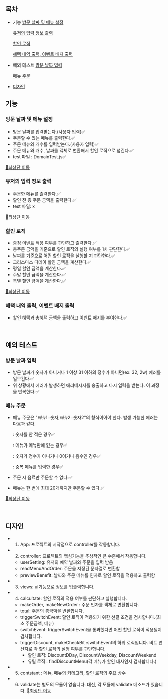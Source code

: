 ## 목차

- 기능
  [방문 날짜 및 메뉴 설정](#방문-날짜-및-메뉴-설정)

  [유저의 입력 정보 출력](#유저의-입력-정보-출력)

  [할인 로직](#할인-로직)

  [혜택 내역 출력, 이벤트 배지 출력](#혜택-내역-출력-이벤트-배지-출력)

- 예외 테스트
  [방문 날짜 입력](#방문-날짜-입력)

  [메뉴 주문](#메뉴-주문)

- [디자인](#디자인)

## 기능

### 방문 날짜 및 메뉴 설정

- 방문 날짜를 입력받는다.(사용자 입력)✅
- 주문할 수 있는 메뉴를 출력한다.✅
- 주문 메뉴와 개수를 입력받는다.(사용자 입력)✅
- 주문 메뉴와 개수, 날짜를 객체로 변환해서 할인 로직으로 넘긴다.✅
- test 파일 : DomainTest.js✅

[🔼최상단 이동](#목차)

### 유저의 입력 정보 출력

- 주문한 메뉴를 출력한다.✅
- 할인 전 총 주문 금액을 출력한다.✅
- test 파일: x

[🔼최상단 이동](#목차)

### 할인 로직

- 증정 이벤트 적용 여부를 판단하고 출력한다.✅
- 총주문 금액을 기준으로 할인 로직의 실행 여부를 1차 판단한다.✅
- 날짜를 기준으로 어떤 할인 로직을 실행할 지 판단한다.✅
- 크리스마스 디데이 할인 금액을 계산한다.✅
- 평일 할인 금액을 계산한다.✅
- 주말 할인 금액을 계산한다.✅
- 특별 할인 금액을 계산한다.✅

[🔼최상단 이동](#목차)

### 혜택 내역 출력, 이벤트 배지 출력

- 할인 혜택과 총혜택 금액을 출력하고 이벤트 배지를 부여한다.✅

<br>

## 예외 테스트

### 방문 날짜 입력

- 방문 날짜가 숫자가 아니거나 1 이상 31 이하의 정수가 아니면(ex: 32, 2w) 에러를 일으킨다.✅
- 위 상황에서 에러가 발생하면 에러메시지를 송출하고 다시 입력을 받는다. 이 과정을 반복한다.✅

### 메뉴 주문

- 메뉴 주문은 "$메뉴1-$숫자,$메뉴2-$숫자2"의 형식이어야 한다. 발생 가능한 에러는 다음과 같다.

  : 숫자를 안 적은 경우✅

  : 메뉴가 메뉴판에 없는 경우✅

  : 숫자가 정수가 아니거나 0이거나 음수인 경우✅

  : 중복 메뉴를 입력한 경우✅

- 주문 시 음료만 주문할 수 없다.✅
- 메뉴는 한 번에 최대 20개까지만 주문할 수 있다.✅

[🔼최상단 이동](#목차)

<br>

## 디자인

- 1. App: 프로젝트의 시작점으로 controller를 작동합니다.

- 2. controller: 프로젝트의 핵심기능을 추상적인 큰 수준에서 작동합니다.

  - userSetting: 유저의 예약 날짜와 주문을 입력 받음
  - readMenuAndOrder: 주문을 지정된 문자열로 변환함
  - previewBenefit: 날짜와 주문 메뉴를 인자로 할인 로직을 적용하고 출력함

- 3. views: ui기능으로 정보를 입출력합니다.

- 4. calcultate: 할인 로직의 적용 여부를 판단하고 실행합니다.

  - makeOrder, makeNewOrder : 주문 인자를 객체로 변환합니다.
  - total: 주문의 총금액을 반환합니다.
  - triggerSwitchEvent: 할인 로직이 적용되기 위한 선결 조건을 검사합니다.(최소 주문금액, 메뉴)
  - switchEvent: triggerSwitchEvent을 통과했다면 어떤 할인 로직이 적용될지 검사합니다.
  - triggerDiscount, makeCheckBit :switchEvent의 하위 로직입니다. 비트 연산자로 각 할인 로직의 실행 여부를 판단합니다.
    - 할인 로직: DiscountDDay, DiscountWeekday, DiscountWeekend
    - 유틸 로직 : findDiscountMenu(각 메뉴가 할인 대사인지 검사합니다.)

- 5. contstant : 메뉴, 메뉴의 카테고리, 할인 로직의 주요 상수

- 6. validate는 별도의 모듈이 없습니다. 대신, 각 모듈에 validate 메소드가 있습니다.
     [🔼최상단 이동](#목차)
